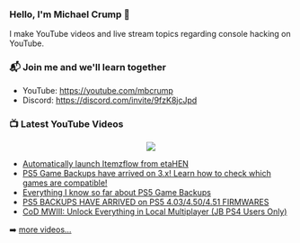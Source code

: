 ### Hello, I'm Michael Crump 👋

I make YouTube videos and live stream topics regarding console hacking on YouTube. 

### 📬 Join me and we'll learn together

- YouTube: https://youtube.com/mbcrump
- Discord: https://discord.com/invite/9fzK8jcJpd

### 📺 Latest YouTube Videos

<div align="center">

[<img src="https://img.shields.io/badge/-Subscribe-red?style=for-the-badge&logo=youtube&logoColor=white"/>](https://www.youtube.com/c/mbcrump?sub_confirmation=1)

</div>

<!-- YOUTUBE:START -->
- [Automatically launch Itemzflow from etaHEN](https://www.youtube.com/watch?v=PWLMCmpvaOU)
- [PS5 Game Backups have arrived on 3.x! Learn how to check which games are compatible!](https://www.youtube.com/watch?v=SmicG2yUAZE)
- [Everything I know so far about PS5 Game Backups](https://www.youtube.com/watch?v=qp62IvGNuec)
- [PS5 BACKUPS HAVE ARRIVED on PS5 4.03/4.50/4.51 FIRMWARES](https://www.youtube.com/watch?v=zr504i37lMw)
- [CoD MWIII: Unlock Everything in Local Multiplayer &lpar;JB PS4 Users Only&rpar;](https://www.youtube.com/watch?v=W3Pd93LNN-g)
<!-- YOUTUBE:END -->

➡️ [more videos...](https://youtube.com/mbcrump)

